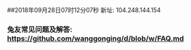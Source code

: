 ##2018年09月28日07时12分07秒 新址: 104.248.144.154
### 兔友常见问题及解答: https://github.com/wanggonging/d/blob/w/FAQ.md
